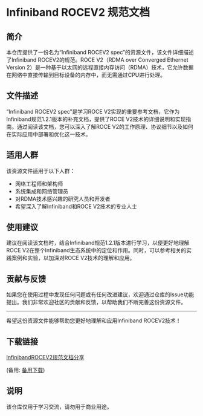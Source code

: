 # Infiniband ROCEV2 规范文档

## 简介

本仓库提供了一份名为“Infiniband ROCEV2 spec”的资源文件，该文件详细描述了Infiniband ROCEV2的规范。ROCE V2（RDMA over Converged Ethernet Version 2）是一种基于以太网的远程直接内存访问（RDMA）技术，它允许数据在网络中直接传输到目标设备的内存中，而无需通过CPU进行处理。

## 文件描述

“Infiniband ROCEV2 spec”是学习ROCE V2实现的重要参考文档，它作为Infiniband规范1.2.1版本的补充文档，提供了ROCE V2技术的详细说明和实现指南。通过阅读该文档，您可以深入了解ROCE V2的工作原理、协议细节以及如何在实际应用中部署和优化这一技术。

## 适用人群

该资源文件适用于以下人群：

- 网络工程师和架构师
- 系统集成和网络管理员
- 对RDMA技术感兴趣的研究人员和开发者
- 希望深入了解Infiniband和ROCE V2技术的专业人士

## 使用建议

建议在阅读该文档时，结合Infiniband规范1.2.1版本进行学习，以便更好地理解ROCE V2在整个Infiniband生态系统中的定位和作用。同时，可以参考相关的实践案例和实验，以加深对ROCE V2技术的理解和应用。

## 贡献与反馈

如果您在使用过程中发现任何问题或有任何改进建议，欢迎通过仓库的Issue功能提出。我们非常欢迎社区的贡献和反馈，以帮助我们不断完善这份资源文件。

---

希望这份资源文件能够帮助您更好地理解和应用Infiniband ROCEV2技术！

## 下载链接
[InfinibandROCEV2规范文档分享](https://pan.quark.cn/s/402d73cf11ab) 

(备用: [备用下载](https://pan.baidu.com/s/1uBXj0zjHbL6za-cYoTluww?pwd=1234))

## 说明

该仓库仅用于学习交流，请勿用于商业用途。
